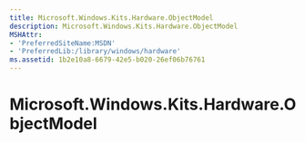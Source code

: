 ```yaml
---
title: Microsoft.Windows.Kits.Hardware.ObjectModel
description: Microsoft.Windows.Kits.Hardware.ObjectModel
MSHAttr:
- 'PreferredSiteName:MSDN'
- 'PreferredLib:/library/windows/hardware'
ms.assetid: 1b2e10a8-6679-42e5-b020-26ef06b76761
---
```


# Microsoft.Windows.Kits.Hardware.ObjectModel


 

 






